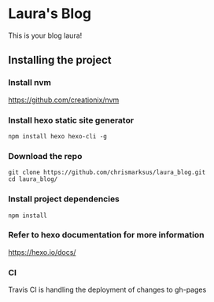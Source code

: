 # Laura's Blog
This is your blog laura! 

## Installing the project

### Install nvm

https://github.com/creationix/nvm

### Install hexo static site generator

```
npm install hexo hexo-cli -g
```

### Download the repo

```
git clone https://github.com/chrismarksus/laura_blog.git
cd laura_blog/
```

### Install project dependencies

```
npm install
```

### Refer to hexo documentation for more information

https://hexo.io/docs/

### CI

Travis CI is handling the deployment of changes to gh-pages

